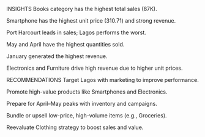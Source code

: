 INSIGHTS
Books category has the highest total sales (87K).

Smartphone has the highest unit price (310.71) and strong revenue.

Port Harcourt leads in sales; Lagos performs the worst.

May and April have the highest quantities sold.

January generated the highest revenue.

Electronics and Furniture drive high revenue due to higher unit prices.


RECOMMENDATIONS
Target Lagos with marketing to improve performance.

Promote high-value products like Smartphones and Electronics.

Prepare for April–May peaks with inventory and campaigns.

Bundle or upsell low-price, high-volume items (e.g., Groceries).

Reevaluate Clothing strategy to boost sales and value.








